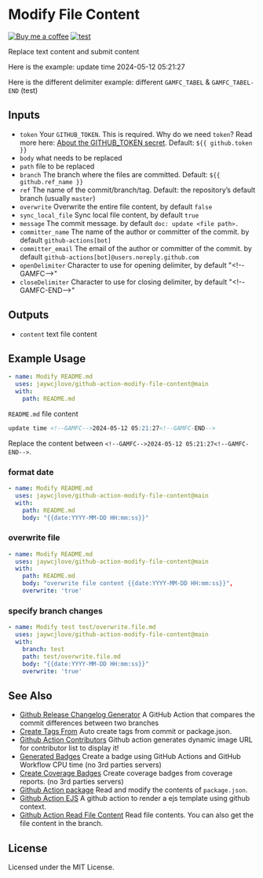 Modify File Content
===

[![Buy me a coffee](https://img.shields.io/badge/Buy%20me%20a%20coffee-048754?logo=buymeacoffee)](https://jaywcjlove.github.io/#/sponsor)
[![test](https://github.com/jaywcjlove/github-action-modify-file-content/actions/workflows/ci.yml/badge.svg)](https://github.com/jaywcjlove/github-action-modify-file-content/actions/workflows/ci.yml)

Replace text content and submit content

Here is the example: update time <!--GAMFC-->2024-05-12 05:21:27<!--GAMFC-END-->

Here is the different delimiter example: <!--GAMFC_TABEL-->different `GAMFC_TABEL` & `GAMFC_TABEL-END` (test)<!--GAMFC_TABEL-END-->

## Inputs

- `token` Your `GITHUB_TOKEN`. This is required. Why do we need `token`? Read more here: [About the GITHUB_TOKEN secret](https://help.github.com/en/actions/automating-your-workflow-with-github-actions/authenticating-with-the-github_token#about-the-github_token-secret). Default: `${{ github.token }}`
- `body` what needs to be replaced
- `path` file to be replaced
- `branch` The branch where the files are committed. Default: `${{ github.ref_name }}`
- `ref` The name of the commit/branch/tag. Default: the repository’s default branch (usually `master`)
- `overwrite` Overwrite the entire file content, by default `false`
- `sync_local_file` Sync local file content, by default `true`
- `message` The commit message. by default `doc: update <file path>.`
- `committer_name` The name of the author or committer of the commit. by default `github-actions[bot]`
- `committer_email` The email of the author or committer of the commit. by default `github-actions[bot]@users.noreply.github.com`
- `openDelimiter` Character to use for opening delimiter, by default "<\!--GAMFC-->"
- `closeDelimiter` Character to use for closing delimiter, by default "<\!--GAMFC-END-->"

## Outputs

- `content` text file content

## Example Usage

```yml
- name: Modify README.md
  uses: jaywcjlove/github-action-modify-file-content@main
  with:
    path: README.md
```

`README.md` file content

```markdown
update time <!--GAMFC-->2024-05-12 05:21:27<!--GAMFC-END-->
```

Replace the content between `<!--GAMFC-->2024-05-12 05:21:27<!--GAMFC-END-->`.

### format date

```yml
- name: Modify README.md
  uses: jaywcjlove/github-action-modify-file-content@main
  with:
    path: README.md
    body: "{{date:YYYY-MM-DD HH:mm:ss}}"
```

### overwrite file

```yml
- name: Modify README.md
  uses: jaywcjlove/github-action-modify-file-content@main
  with:
    path: README.md
    body: "overwrite file content {{date:YYYY-MM-DD HH:mm:ss}}",
    overwrite: 'true'
```

### specify branch changes

```yml
- name: Modify test test/overwrite.file.md
  uses: jaywcjlove/github-action-modify-file-content@main
  with:
    branch: test
    path: test/overwrite.file.md
    body: "{{date:YYYY-MM-DD HH:mm:ss}}"
    overwrite: 'true'
```

## See Also

- [Github Release Changelog Generator](https://github.com/jaywcjlove/changelog-generator) A GitHub Action that compares the commit differences between two branches
- [Create Tags From](https://github.com/jaywcjlove/create-tag-action) Auto create tags from commit or package.json.
- [Github Action Contributors](https://github.com/jaywcjlove/github-action-contributors) Github action generates dynamic image URL for contributor list to display it!
- [Generated Badges](https://github.com/jaywcjlove/generated-badges) Create a badge using GitHub Actions and GitHub Workflow CPU time (no 3rd parties servers)
- [Create Coverage Badges](https://github.com/jaywcjlove/coverage-badges-cli) Create coverage badges from coverage reports. (no 3rd parties servers)
- [Github Action package](https://github.com/jaywcjlove/github-action-package) Read and modify the contents of `package.json`.
- [Github Action EJS](https://github.com/jaywcjlove/github-action-package) A github action to render a ejs template using github context.
- [Github Action Read File Content](https://github.com/jaywcjlove/github-action-read-file) 
Read file contents. You can also get the file content in the branch.

## License

Licensed under the MIT License.
